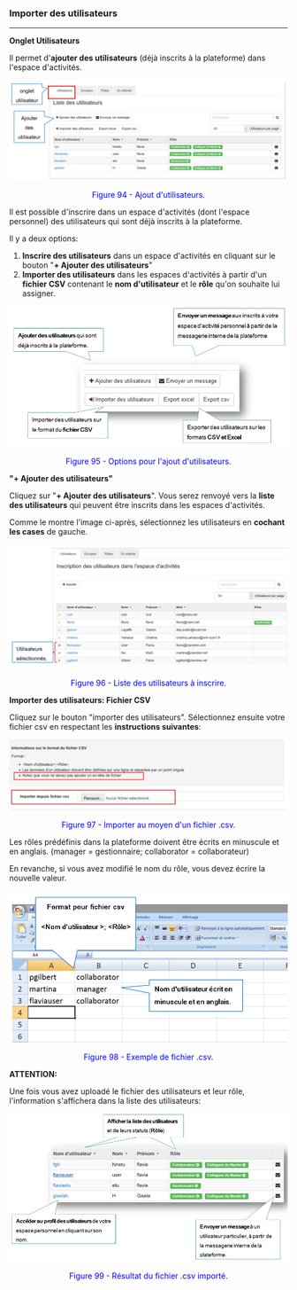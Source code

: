 ### Importer des utilisateurs
---

**Onglet Utilisateurs**

Il permet d'**ajouter des utilisateurs** (déjà inscrits à la plateforme) dans l'espace d'activités.

![](images/fig94.png)

<p style="text-align: center; color: blue">Figure 94 - Ajout d'utilisateurs.</p>

Il est possible d'inscrire dans un espace d'activités (dont l'espace personnel) des utilisateurs qui sont déjà inscrits à la plateforme.

Il y a deux options:

1. **Inscrire des utilisateurs** dans un espace d'activités en cliquant sur le bouton "**+ Ajouter des utilisateurs**"
2. **Importer des utilisateurs** dans les espaces d'activités à partir d'un **fichier CSV** contenant le **nom d'utilisateur** et le **rôle** qu'on souhaite lui assigner.

![](images/fig95.png)

<p style="text-align: center; color: blue">Figure 95 - Options pour l'ajout d'utilisateurs.</p>

**"+ Ajouter des utilisateurs"**

Cliquez sur "**+ Ajouter des utilisateurs**". Vous serez renvoyé vers la **liste des utilisateurs** qui peuvent être inscrits dans les espaces d'activités.

Comme le montre l'image ci-après, sélectionnez les utilisateurs en **cochant les cases** de gauche.

![](images/fig96.png)

<p style="text-align: center; color: blue">Figure 96 - Liste des utilisateurs à inscrire.</p>

**Importer des utilisateurs: Fichier CSV**

Cliquez sur le bouton "importer des utilisateurs". Sélectionnez ensuite votre fichier csv en respectant les **instructions suivantes**:

![](images/fig97.png)

<p style="text-align: center; color: blue">Figure 97 - Importer au moyen d'un fichier .csv.</p>

Les rôles prédéfinis dans la plateforme doivent être écrits en minuscule et en anglais. (manager = gestionnaire; collaborator = collaborateur)

En revanche, si vous avez modifié le nom du rôle, vous devez écrire la nouvelle valeur.

![](images/fig98.png)

<p style="text-align: center; color: blue">Figure 98 - Exemple de fichier .csv.</p>


**ATTENTION:**

Une fois vous avez uploadé le fichier des utilisateurs et leur rôle, l'information s'affichera dans la liste des utilisateurs:

![](images/fig99.png)

<p style="text-align: center; color: blue">Figure 99 - Résultat du fichier .csv importé.</p>


